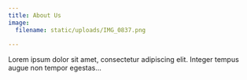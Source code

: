 ```yaml
---
title: About Us
image:
  filename: static/uploads/IMG_0837.png
  
---
```


Lorem ipsum dolor sit amet, consectetur adipiscing elit. Integer tempus augue non tempor egestas...